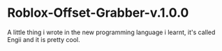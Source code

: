 # Roblox-Offset-Grabber-v.1.0.0
A little thing i wrote in the new programming language i learnt, it's called Engii and it is pretty cool.
